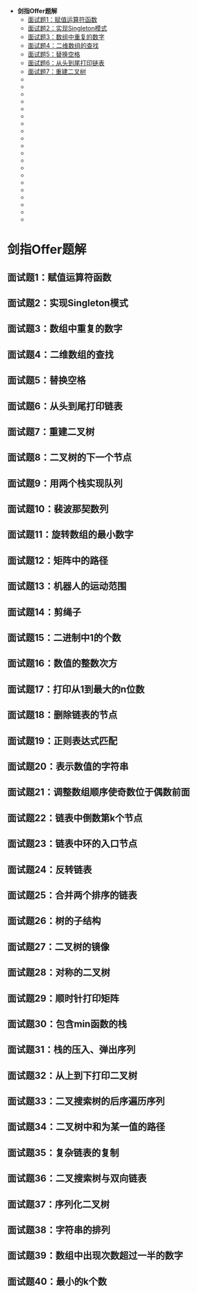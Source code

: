 * **剑指Offer题解**
   * [面试题1：赋值运算符函数](#面试题1：赋值运算符函数)
   * [面试题2：实现Singleton模式](#面试题2：实现Singleton模式)
   * [面试题3：数组中重复的数字](#面试题3：数组中重复的数字)
   * [面试题4：二维数组的查找](#面试题4：二维数组的查找)
   * [面试题5：替换空格](#面试题5：替换空格)
   * [面试题6：从头到尾打印链表](#面试题6：从头到尾打印链表)
   * [面试题7：重建二叉树](#面试题7：重建二叉树)
   * [](#)
   * [](#)
   * [](#)
   * [](#)
   * [](#)
   * [](#)
   * [](#)
   * [](#)
   * [](#)
   * [](#)
   * [](#)
   * [](#)
   * [](#)
   * [](#)
   * [](#)
   * [](#)
   * [](#)
   * [](#)
   * [](#)
   * [](#)
   
# 剑指Offer题解
## 面试题1：赋值运算符函数
## 面试题2：实现Singleton模式
## 面试题3：数组中重复的数字
## 面试题4：二维数组的查找
## 面试题5：替换空格
## 面试题6：从头到尾打印链表
## 面试题7：重建二叉树
## 面试题8：二叉树的下一个节点
## 面试题9：用两个栈实现队列
## 面试题10：裴波那契数列
## 面试题11：旋转数组的最小数字
## 面试题12：矩阵中的路径
## 面试题13：机器人的运动范围
## 面试题14：剪绳子
## 面试题15：二进制中1的个数
## 面试题16：数值的整数次方
## 面试题17：打印从1到最大的n位数
## 面试题18：删除链表的节点
## 面试题19：正则表达式匹配
## 面试题20：表示数值的字符串
## 面试题21：调整数组顺序使奇数位于偶数前面
## 面试题22：链表中倒数第k个节点
## 面试题23：链表中环的入口节点
## 面试题24：反转链表
## 面试题25：合并两个排序的链表
## 面试题26：树的子结构
## 面试题27：二叉树的镜像
## 面试题28：对称的二叉树
## 面试题29：顺时针打印矩阵
## 面试题30：包含min函数的栈
## 面试题31：栈的压入、弹出序列
## 面试题32：从上到下打印二叉树
## 面试题33：二叉搜索树的后序遍历序列
## 面试题34：二叉树中和为某一值的路径
## 面试题35：复杂链表的复制
## 面试题36：二叉搜索树与双向链表
## 面试题37：序列化二叉树
## 面试题38：字符串的排列
## 面试题39：数组中出现次数超过一半的数字
## 面试题40：最小的k个数
